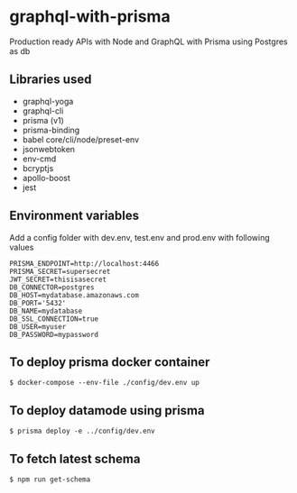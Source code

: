 # graphql-with-prisma

Production ready APIs with Node and GraphQL with Prisma using Postgres as db

## Libraries used

-   graphql-yoga
-   graphql-cli
-   prisma (v1)
-   prisma-binding
-   babel core/cli/node/preset-env
-   jsonwebtoken
-   env-cmd
-   bcryptjs
-   apollo-boost
-   jest

## Environment variables

Add a config folder with dev.env, test.env and prod.env with following values

```
PRISMA_ENDPOINT=http://localhost:4466
PRISMA_SECRET=supersecret
JWT_SECRET=thisisasecret
DB_CONNECTOR=postgres
DB_HOST=mydatabase.amazonaws.com
DB_PORT='5432'
DB_NAME=mydatabase
DB_SSL_CONNECTION=true
DB_USER=myuser
DB_PASSWORD=mypassword
```

## To deploy prisma docker container

`$ docker-compose --env-file ./config/dev.env up`

## To deploy datamode using prisma

`$ prisma deploy -e ../config/dev.env`

## To fetch latest schema

`$ npm run get-schema`
